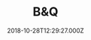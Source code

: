 ---
date: 2018-10-28T12:29:27.000Z
title: B&Q
latitude: 52.032886495415035
longitude: 1.2067701969162345
category: checkin
---